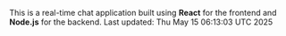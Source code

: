 This is a real-time chat application built using **React** for the frontend and **Node.js** for the backend.
Last updated: Thu May 15 06:13:03 UTC 2025
